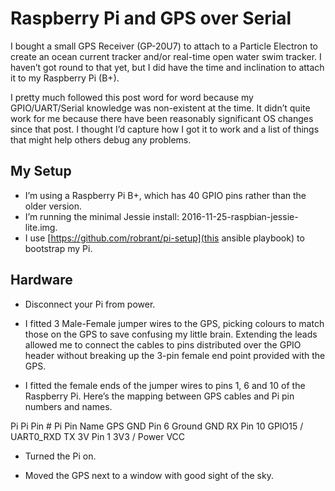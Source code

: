 # Raspberry Pi and GPS over Serial

I bought a small GPS Receiver (GP-20U7) to attach to a Particle Electron to create an ocean current tracker and/or real-time open water swim tracker. I haven’t got round to that yet, but I did have the time and inclination to attach it to my Raspberry Pi (B+).

<Photo of device with scale.>

I pretty much followed this post word for word because my GPIO/UART/Serial knowledge was non-existent at the time. It didn’t quite work for me because there have been reasonably significant OS changes since that post. I thought I’d capture how I got it to work and a list of things that might help others debug any problems.

## My Setup

* I’m using a Raspberry Pi B+, which has 40 GPIO pins rather than the older version.
* I’m running the minimal Jessie install: 2016-11-25-raspbian-jessie-lite.img.
* I use [https://github.com/robrant/pi-setup](this ansible playbook) to bootstrap my Pi. 

## Hardware

* Disconnect your Pi from power.

* I fitted 3 Male-Female jumper wires to the GPS, picking colours to match those on the GPS to save confusing my little brain. Extending the leads allowed me to connect the cables to pins distributed over the GPIO header without breaking up the 3-pin female end point provided with the GPS.

* I fitted the female ends of the jumper wires to pins 1, 6 and 10 of the Raspberry Pi. Here’s the mapping between GPS cables and Pi pin numbers and names.

Pi	Pi Pin #	Pi Pin Name		GPS
GND	Pin 6		Ground			GND
RX	Pin 10		GPIO15 / UART0_RXD	TX
3V	Pin 1		3V3 / Power		VCC

* Turned the Pi on.

* Moved the GPS next to a window with good sight of the sky.

